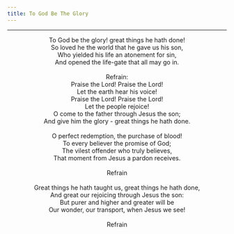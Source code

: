 ```yaml
---
title: To God Be The Glory
---
```


---
<center>
To God be the glory! great things he hath done!<br/>
So loved he the world that he gave us his son,<br/>
Who yielded his life an atonement for sin,<br/>
And opened the life-gate that all may go in.<br/>
<br/>
Refrain:<br/>
Praise the Lord! Praise the Lord!<br/>
Let the earth hear his voice!<br/>
Praise the Lord! Praise the Lord!<br/>
Let the people rejoice!<br/>
O come to the father through Jesus the son;<br/>
And give him the glory - great things he hath done.<br/>
<br/>
O perfect redemption, the purchase of blood!<br/>
To every believer the promise of God;<br/>
The vilest offender who truly believes,<br/>
That moment from Jesus a pardon receives.<br/>
<br/>
Refrain<br/>
<br/>
Great things he hath taught us, great things he hath done,<br/>
And great our rejoicing through Jesus the son:<br/>
But purer and higher and greater will be<br/>
Our wonder, our transport, when Jesus we see!<br/>
<br/>
Refrain
</center>